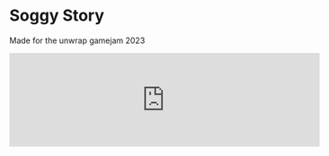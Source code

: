 # Soggy Story

Made for the unwrap gamejam 2023

<iframe frameborder="0" src="https://itch.io/embed/1928625?bg_color=6E779F&amp;fg_color=ffffff&amp;link_color=a5b0df&amp;border_color=818cbb" width="552" height="167"><a href="https://sinasoddlyspace.itch.io/soggy-story">Soggy Story by SinasOddlySpace, Rune, scarvivi, Chapri404, simon5986, Blupser, Poulies</a></iframe>
